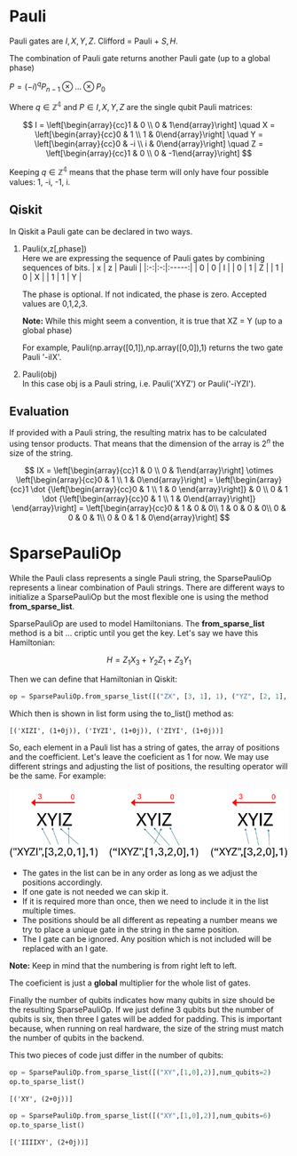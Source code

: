 # Pauli
Pauli gates are $I, X, Y, Z$. Clifford = Pauli + $S,H$.

The combination of Pauli gate returns another Pauli gate (up to a global phase)

$P = (-i)^q P_{n-1}\otimes...\otimes P_0$

Where $q \in \mathbb{Z^4}$ and $P \in {I, X, Y, Z}$ are the single qubit Pauli matrices:  

$$
I = 
\left[\begin{array}{cc}1 & 0 \\ 
0 & 1\end{array}\right]
\quad
X = 
\left[\begin{array}{cc}0 & 1 \\ 
1 & 0\end{array}\right]
\quad
Y = 
\left[\begin{array}{cc}0 & -i \\ 
i & 0\end{array}\right]
\quad
Z = 
\left[\begin{array}{cc}1 & 0 \\ 
0 & -1\end{array}\right]
$$

Keeping $q \in \mathbb{Z^4}$ means that the phase term will only have four possible values: 1, -i, -1, i.

## Qiskit

In Qiskit a Pauli gate can be declared in two ways.

1. Pauli(x,z[,phase])  
   Here we are expressing the sequence of Pauli gates by combining sequences of bits.
   | x | z | Pauli |
   |:-:|:-:|:-----:|
   | 0 | 0 | I |
   | 0 | 1 | Z |
   | 1 | 0 | X |
   | 1 | 1 | Y |
   
   The phase is optional. If not indicated, the phase is zero. Accepted values are 0,1,2,3.

   **Note:** While this might seem a convention, it is true that XZ = Y (up to a global phase)

   For example, Pauli(np.array([0,1]),np.array([0,0]),1) returns the two gate Pauli '-iIX'. 
   
3. Pauli(obj)  
   In this case obj is a Pauli string, i.e. Pauli('XYZ') or Pauli('-iYZI'). 

## Evaluation  
If provided with a Pauli string, the resulting matrix has to be calculated using tensor products. That means that the dimension of the array is $2^n$ the size of the string.  

$$
IX = \left[\begin{array}{cc}1 & 0 \\ 
0 & 1\end{array}\right] 
\otimes 
\left[\begin{array}{cc}0 & 1 \\ 
1 & 0\end{array}\right] 
= \left[\begin{array}{cc}1 \dot {\left[\begin{array}{cc}0 & 1 \\ 
1 & 0 \end{array}\right]} & 0 \\ 
0 & 1 \dot {\left[\begin{array}{cc}0 & 1 \\ 
1 & 0\end{array}\right]} \end{array}\right]
= \left[\begin{array}{cc}0 & 1 & 0 & 0\\ 
1 & 0 & 0 & 0\\
0 & 0 & 0 & 1\\
0 & 0 & 1 & 0\end{array}\right] 
$$

# SparsePauliOp
While the Pauli class represents a single Pauli string, the SparsePauliOp represents a linear combination of Pauli strings. There are different ways to initialize a SparsePauliOp but the most flexible one is using the method **from_sparse_list**.

SparsePauliOp are used to model Hamiltonians. The **from_sparse_list** method is a bit ... criptic until you get the key. Let's say we have this Hamiltonian:

$$ H = Z_1 X_3 + Y_2 Z_1 + Z_3 Y_1 $$ 

Then we can define that Hamiltonian in Qiskit:

```python
op = SparsePauliOp.from_sparse_list([("ZX", [3, 1], 1), ("YZ", [2, 1], 1), ("ZY", [3, 1], 1)], num_qubits=4)
```
Which then is shown in list form using the to_list() method as:  
```
[('XIZI', (1+0j)), ('IYZI', (1+0j)), ('ZIYI', (1+0j))]
```
So, each element in a Pauli list has a string of gates, the array of positions and the coefficient. Let's leave the coeficient as 1 for now. We may use different strings and adjusting the list of positions, the resulting operator will be the same.
For example:  

!['SparsePauli'](../images/SparsePauli01.png)

- The gates in the list can be in any order as long as we adjust the positions accordingly.
- If one gate is not needed we can skip it. 
- If it is required more than once, then we need to include it in the list multiple times.
- The positions should be all different as repeating a number means we try to place a unique gate in the string in the same position.
- The I gate can be ignored. Any position which is not included will be replaced with an I gate.

**Note:** Keep in mind that the numbering is from right left to left.

The coeficient is just a **global** multiplier for the whole list of gates. 

Finally the number of qubits indicates how many qubits in size should be the resulting SparsePauliOp. If we just define 3 qubits but the number of qubits is six, then three I gates will be added for padding. 
This is important because, when running on real hardware, the size of the string must match the number of qubits in the backend.

This two pieces of code just differ in the number of qubits:
```python
op = SparsePauliOp.from_sparse_list([("XY",[1,0],2)],num_qubits=2)
op.to_sparse_list()
```
```
[('XY', (2+0j))]
```
```python
op = SparsePauliOp.from_sparse_list([("XY",[1,0],2)],num_qubits=6)
op.to_sparse_list()
```
```
[('IIIIXY', (2+0j))]
```




